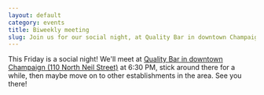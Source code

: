 ```yaml
---
layout: default
category: events
title: Biweekly meeting
slug: Join us for our social night, at Quality Bar in downtown Champaign!
---
```


This Friday is a social night! We'll meet at <a
href="http://goo.gl/maps/akQfq">Quality Bar in downtown Champaign (110 North
Neil Street)</a> at 6:30 PM, stick around there for a while, then maybe move
on to other establishments in the area. See you there!
